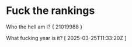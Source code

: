 # Fuck the rankings

Who the hell am I?
{ 21019988 }

What fucking year is it?
[ 2025-03-25T11:33:20Z ]
